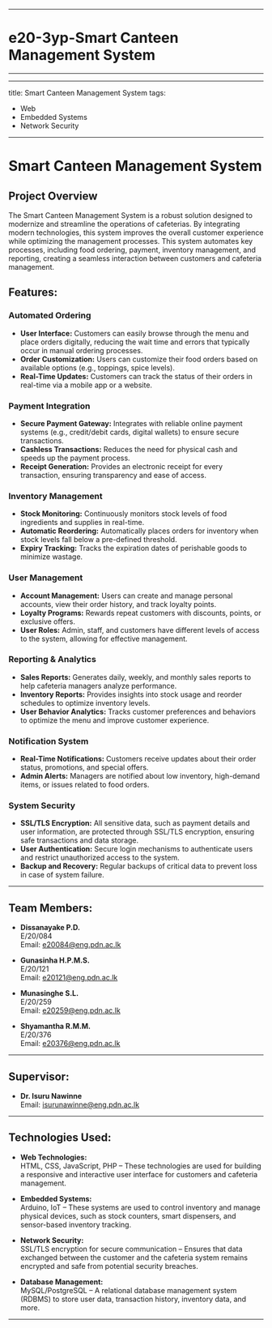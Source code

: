 ___

# e20-3yp-Smart Canteen Management System
___
---
title: Smart Canteen Management System
tags:
  - Web
  - Embedded Systems
  - Network Security
---

# Smart Canteen Management System

## Project Overview
The Smart Canteen Management System is a robust solution designed to modernize and streamline the operations of cafeterias. By integrating modern technologies, this system improves the overall customer experience while optimizing the management processes. This system automates key processes, including food ordering, payment, inventory management, and reporting, creating a seamless interaction between customers and cafeteria management.

## Features:

### Automated Ordering
- **User Interface:** Customers can easily browse through the menu and place orders digitally, reducing the wait time and errors that typically occur in manual ordering processes.
- **Order Customization:** Users can customize their food orders based on available options (e.g., toppings, spice levels).
- **Real-Time Updates:** Customers can track the status of their orders in real-time via a mobile app or a website.

### Payment Integration
- **Secure Payment Gateway:** Integrates with reliable online payment systems (e.g., credit/debit cards, digital wallets) to ensure secure transactions.
- **Cashless Transactions:** Reduces the need for physical cash and speeds up the payment process.
- **Receipt Generation:** Provides an electronic receipt for every transaction, ensuring transparency and ease of access.

### Inventory Management
- **Stock Monitoring:** Continuously monitors stock levels of food ingredients and supplies in real-time.
- **Automatic Reordering:** Automatically places orders for inventory when stock levels fall below a pre-defined threshold.
- **Expiry Tracking:** Tracks the expiration dates of perishable goods to minimize wastage.

### User Management
- **Account Management:** Users can create and manage personal accounts, view their order history, and track loyalty points.
- **Loyalty Programs:** Rewards repeat customers with discounts, points, or exclusive offers.
- **User Roles:** Admin, staff, and customers have different levels of access to the system, allowing for effective management.

### Reporting & Analytics
- **Sales Reports:** Generates daily, weekly, and monthly sales reports to help cafeteria managers analyze performance.
- **Inventory Reports:** Provides insights into stock usage and reorder schedules to optimize inventory levels.
- **User Behavior Analytics:** Tracks customer preferences and behaviors to optimize the menu and improve customer experience.

### Notification System
- **Real-Time Notifications:** Customers receive updates about their order status, promotions, and special offers.
- **Admin Alerts:** Managers are notified about low inventory, high-demand items, or issues related to food orders.

### System Security
- **SSL/TLS Encryption:** All sensitive data, such as payment details and user information, are protected through SSL/TLS encryption, ensuring safe transactions and data storage.
- **User Authentication:** Secure login mechanisms to authenticate users and restrict unauthorized access to the system.
- **Backup and Recovery:** Regular backups of critical data to prevent loss in case of system failure.

---

## Team Members:
- **Dissanayake P.D.**  
  E/20/084  
  Email: e20084@eng.pdn.ac.lk

- **Gunasinha H.P.M.S.**  
  E/20/121  
  Email: e20121@eng.pdn.ac.lk

- **Munasinghe S.L.**  
  E/20/259  
  Email: e20259@eng.pdn.ac.lk

- **Shyamantha R.M.M.**  
  E/20/376  
  Email: e20376@eng.pdn.ac.lk

---

## Supervisor:
- **Dr. Isuru Nawinne**  
  Email: isurunawinne@eng.pdn.ac.lk

---

## Technologies Used:

- **Web Technologies:**  
  HTML, CSS, JavaScript, PHP – These technologies are used for building a responsive and interactive user interface for customers and cafeteria management.

- **Embedded Systems:**  
  Arduino, IoT – These systems are used to control inventory and manage physical devices, such as stock counters, smart dispensers, and sensor-based inventory tracking.

- **Network Security:**  
  SSL/TLS encryption for secure communication – Ensures that data exchanged between the customer and the cafeteria system remains encrypted and safe from potential security breaches.

- **Database Management:**  
  MySQL/PostgreSQL – A relational database management system (RDBMS) to store user data, transaction history, inventory data, and more.

---

